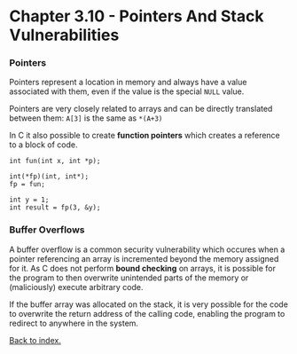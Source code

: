 # Chapter 3.10 - Pointers And Stack Vulnerabilities

### Pointers

Pointers represent a location in memory and always have a value associated with them, even if the value is the special ``NULL`` value.

Pointers are very closely related to arrays and can be directly translated between them: ``A[3]`` is the same as ``*(A+3)``

In C it also possible to create **function pointers** which creates a reference to a block of code.

``` 
int fun(int x, int *p);

int(*fp)(int, int*);
fp = fun;

int y = 1;
int result = fp(3, &y);
```

### Buffer Overflows

A buffer overflow is a common security vulnerability which occures when a pointer referencing an array is incremented beyond the memory assigned for it. As C does not perform **bound checking** on arrays, it is possible for the program to then overwrite unintended parts of the memory or (maliciously) execute arbitrary code.

If the buffer array was allocated on the stack, it is very possible for the code to overwrite the return address of the calling code, enabling the program to redirect to anywhere in the system. 

[Back to index.](./README.md)
